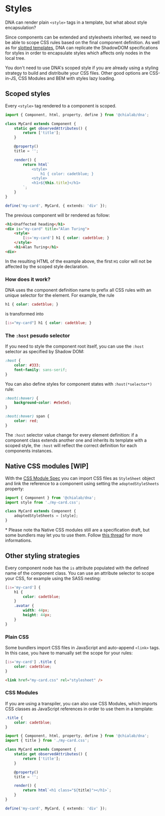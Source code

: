 # Styles

DNA can render plain `<style>` tags in a template, but what about style encapsulation?

Since components can be extended and stylesheets inherited, we need to be able to scope CSS rules based on the final component definition. As well as for [slotted templates](./templates#shadow-dom), DNA can replicate the ShadowDOM specifications for styles in order to encapsulate styles which affects only nodes in the local tree.

<aside class="note">

You don't need to use DNA's scoped style if you are already using a styling strategy to build and distribuite your CSS files. Other good options are CSS-in-JS, CSS Modules and BEM with styles lazy loading.

</aside>

## Scoped styles

Every `<style>` tag rendered to a component is scoped.

```ts
import { Component, html, property, define } from '@chialab/dna';

class MyCard extends Component {
    static get observedAttributes() {
        return ['title'];
    }

    @property()
    title = '';

    render() {
        return html`
            <style>
                h1 { color: cadetblue; }
            <style>
            <h1>${this.title}</h1>
        `;
    }
}

define('my-card', MyCard, { extends: 'div' });
```

The previous component will br rendered as follow:

```html
<h1>Unaffected heading</h1>
<div is="my-card" title="Alan Turing">
    <style>
        [is='my-card'] h1 { color: cadetblue; }
    </style>
    <h1>Alan Turing</h1>
<div>
```

In the resulting HTML of the example above, the first `H1` color will not be affected by the scoped style declaration.

### How does it work?

DNA uses the component definition name to prefix all CSS rules with an unique selector for the element. For example, the rule

```css
h1 { color: cadetblue; }
```

is transformed into

```css
[is="my-card"] h1 { color: cadetblue; }
```

### The `:host` pesudo selector

If you need to style the component root itself, you can use the `:host` selector as specified by Shadow DOM:

```css
:host {
    color: #333;
    font-family: sans-serif;
}
```

You can also define styles for component states with `:host(*selector*)` rule:

```css
:host(:hover) {
    background-color: #e5e5e5;
}

:host(:hover) span {
    color: red;
}
```

<aside class="note">

The `:host` selector value change for every element definition: if a component class extends another one and inherits its template with a scoped style, the `:host` will reflect the correct definition for each components instances.

</aside>

## Native CSS modules [WIP]

With the [CSS Module Spec](#native-css-modules-spec) you can import CSS files as `StyleSheet` object and link the reference to a component using setting the `adoptedStyleSheets` property:

```ts
import { Component } from '@chialab/dna';
import style from './my-card.css';

class MyCard extends Component {
    adoptedStyleSheets = [style];
}
```

<aside id="native-css-modules-spec" class="note">

\* Please note tha Native CSS modules still are a specification draft, but some bundlers may let you to use them. Follow [this thread](https://github.com/w3c/webcomponents/issues/759) for more informations.

</aside>

## Other styling strategies

Every component node has the `is` attribute populated with the defined name of the component class. You can use an attribute selector to scope your CSS, for example using the SASS nesting:

```scss
[is='my-card'] {
    h1 {
        color: cadetblue;
    }
    .avatar {
        width: 44px;
        height: 44px;
    }
}
```

### Plain CSS

Some bundlers import CSS files in JavaScript and auto-append `<link>` tags. In this case, you have to manually set the scope for your rules:

```css
[is='my-card'] .title {
    color: cadetblue;
}
```

```html
<link href="my-card.css" rel="stylesheet" />
```

### CSS Modules

If you are using a transpiler, you can also use CSS Modules, which imports CSS classes as JavaScript references in order to use them in a template:

```css
.title {
    color: cadetblue;
}
```

```ts
import { Component, html, property, define } from '@chialab/dna';
import { title } from './my-card.css';

class MyCard extends Component {
    static get observedAttributes() {
        return ['title'];
    }

    @property()
    title = '';

    render() {
        return html`<h1 class="${title}"></h1>`;
    }
}

define('my-card', MyCard, { extends: 'div' });
```
